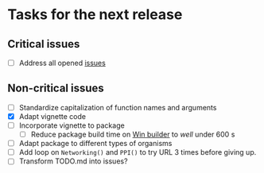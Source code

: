 # Tasks for the next release

## Critical issues

- [ ] Address all opened [issues](https://github.com/ocbe-uio/DIscBIO/issues)

## Non-critical issues

- [ ] Standardize capitalization of function names and arguments
- [x] Adapt vignette code
- [ ] Incorporate vignette to package
	- [ ] Reduce package build time on [Win builder](https://win-builder.r-project.org/) to *well* under 600 s
- [ ] Adapt package to different types of organisms
- [ ] Add loop on `Networking()` and `PPI()` to try URL 3 times before giving up.
- [ ] Transform TODO.md into issues?